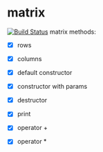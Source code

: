 # matrix
[![Build Status](https://travis-ci.org/Imabigcookie/matrix.svg?branch=master)](https://travis-ci.org/Imabigcookie/matrix)
matrix methods:
- [x] rows
- [x] columns
- [x] default constructor
- [x] constructor with params
- [x] destructor
- [x] print
- [x] operator +
- [x] operator *

